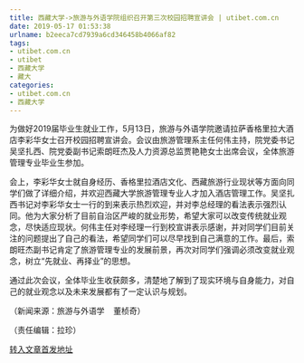 ```yaml
---
title: 西藏大学->旅游与外语学院组织召开第三次校园招聘宣讲会 | utibet.com.cn
date: 2019-05-17 01:53:38
urlname: b2eeca7cd7939a6cd346458b4066af82
tags: 
- utibet.com.cn
- utibet
- 西藏大学
- 藏大
categories:
- utibet.com.cn
- 西藏大学
---
```



为做好2019届毕业生就业工作，5月13日，旅游与外语学院邀请拉萨香格里拉大酒店李彩华女士召开校园招聘宣讲会。会议由旅游管理系主任何伟主持，院党委书记吴坚扎西、院党委副书记索朗旺杰及人力资源总监贾艳艳女士出席会议，全体旅游管理专业毕业生参加。

会上，李彩华女士就自身经历、香格里拉酒店文化、西藏旅游行业现状等方面向同学们做了详细介绍，并欢迎西藏大学旅游管理专业人才加入酒店管理工作。吴坚扎西书记对李彩华女士一行的到来表示热烈欢迎，并对李总经理的看法表示强烈认同。他为大家分析了目前自治区严峻的就业形势，希望大家可以改变传统就业观念，尽快适应现状。何伟主任对李经理一行到校宣讲表示感谢，并对同学们目前关注的问题提出了自己的看法，希望同学们可以尽早找到自己满意的工作。最后，索朗旺杰副书记肯定了旅游管理专业的发展前景，再次对同学们强调必须改变就业观念，树立“先就业、再择业”的思想。

通过此次会议，全体毕业生收获颇多，清楚地了解到了现实环境与自身能力，对自己的就业观念以及未来发展都有了一定认识与规划。

（新闻来源：旅游与外语学    董桢奇）

（责任编辑：拉珍）





[转入文章首发地址](http://www.utibet.edu.cn/news/article_3_5_14941.html)